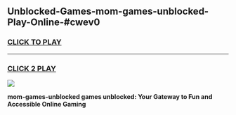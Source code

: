 
## Unblocked-Games-mom-games-unblocked-Play-Online-#cwev0
<h3>
<a href="https://premium.freeplayer.one?title=mom-games-unblocked&ref=27F">CLICK TO PLAY</a></h3>
<hr>

<h3>
<a href="https://premium.freeplayer.one?title=mom-games-unblocked&ref=27F">CLICK 2 PLAY</a>
  
</h3>

<a href="https://premium.freeplayer.one?title=mom-games-unblocked&ref=27F"><img src="https://clearcache.store/games.png"></a>


**mom-games-unblocked games unblocked: Your Gateway to Fun and Accessible Online Gaming**
